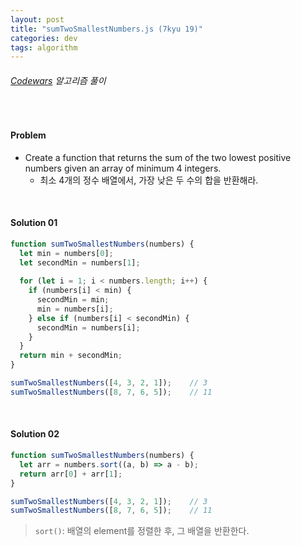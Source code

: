 ```yaml
---
layout: post
title: "sumTwoSmallestNumbers.js (7kyu 19)"
categories: dev
tags: algorithm
---
```


###### [Codewars](https://www.codewars.com) 알고리즘 풀이

<br>

#### Problem

- Create a function that returns the sum of the two lowest positive numbers given an array of minimum 4 integers.
  - 최소 4개의 정수 배열에서, 가장 낮은 두 수의 합을 반환해라.

<br>

#### Solution 01

```js
function sumTwoSmallestNumbers(numbers) {
  let min = numbers[0];
  let secondMin = numbers[1];
  
  for (let i = 1; i < numbers.length; i++) {
    if (numbers[i] < min) {
      secondMin = min;
      min = numbers[i];
    } else if (numbers[i] < secondMin) {
      secondMin = numbers[i];
    }
  }
  return min + secondMin;
}

sumTwoSmallestNumbers([4, 3, 2, 1]);	// 3
sumTwoSmallestNumbers([8, 7, 6, 5]);	// 11
```

<br>

#### Solution 02

```js
function sumTwoSmallestNumbers(numbers) {
  let arr = numbers.sort((a, b) => a - b);
  return arr[0] + arr[1];
}

sumTwoSmallestNumbers([4, 3, 2, 1]);	// 3
sumTwoSmallestNumbers([8, 7, 6, 5]);	// 11
```

> `sort()`: 배열의 element를 정렬한 후, 그 배열을 반환한다.

<br>